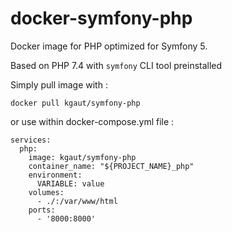 # docker-symfony-php
Docker image for PHP optimized for Symfony 5.

Based on PHP 7.4 with `symfony` CLI tool preinstalled

Simply pull image with : 
```
docker pull kgaut/symfony-php
```

or use within docker-compose.yml file :

```
services:
  php:
    image: kgaut/symfony-php
    container_name: "${PROJECT_NAME}_php"
    environment:
      VARIABLE: value
    volumes:
      - ./:/var/www/html
    ports:
      - '8000:8000'
  ```
